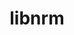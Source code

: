 ---
title: "libnrm"
layout: cache
categories: [package, develop]
meta: {"compilers": ["cce@18.0.0", "gcc@11.4.0", "intel-oneapi-compilers@2025.1.0"], "num_specs": 44, "num_specs_by_stack": {"e4s": 10, "e4s-cray-rhel": 11, "e4s-neoverse-v2": 11, "e4s-oneapi": 12, "root": 44}, "oss": ["rhel8", "ubuntu22.04"], "platforms": ["linux"], "stacks": ["e4s", "e4s-cray-rhel", "e4s-neoverse-v2", "e4s-oneapi", "root"], "targets": ["neoverse_v2", "x86_64_v3"], "versions": ["0.1.0"]}
spec_details: [{"compiler": "gcc@11.4.0", "hash": "2auaq55k2dewzenrkmbpzdbnr6ft4fgv", "os": "ubuntu22.04", "platform": "linux", "size": "-", "stacks": ["e4s-neoverse-v2", "root"], "target": "neoverse_v2", "variants": ["build_system=autotools"], "versions": ["0.1.0"]}, {"compiler": "gcc@11.4.0", "hash": "2b7pt2c76qip5vrmwlekmta7s773jjzo", "os": "ubuntu22.04", "platform": "linux", "size": "-", "stacks": ["e4s", "root"], "target": "x86_64_v3", "variants": ["build_system=autotools"], "versions": ["0.1.0"]}, {"compiler": "intel-oneapi-compilers@2025.1.0", "hash": "3fjf4jnachxw3dabjbuc6qnho2rvstne", "os": "ubuntu22.04", "platform": "linux", "size": "-", "stacks": ["e4s-oneapi", "root"], "target": "x86_64_v3", "variants": ["build_system=autotools"], "versions": ["0.1.0"]}, {"compiler": "gcc@11.4.0", "hash": "4pid6enij6ml63nt7h4o54np3isqndys", "os": "ubuntu22.04", "platform": "linux", "size": "-", "stacks": ["e4s-neoverse-v2", "root"], "target": "neoverse_v2", "variants": ["build_system=autotools"], "versions": ["0.1.0"]}, {"compiler": "intel-oneapi-compilers@2025.1.0", "hash": "5gp6euvio5v5n3n452mcpc7leb3cilsp", "os": "ubuntu22.04", "platform": "linux", "size": "-", "stacks": ["e4s-oneapi", "root"], "target": "x86_64_v3", "variants": ["build_system=autotools"], "versions": ["0.1.0"]}, {"compiler": "cce@18.0.0", "hash": "7vl37ybnrhi7zjxlaaxwk4owuii4btl2", "os": "rhel8", "platform": "linux", "size": "-", "stacks": ["e4s-cray-rhel", "root"], "target": "x86_64_v3", "variants": ["build_system=autotools"], "versions": ["0.1.0"]}, {"compiler": "cce@18.0.0", "hash": "al7asbvlekhuwxyb75qwajplmi37xs7d", "os": "rhel8", "platform": "linux", "size": "-", "stacks": ["e4s-cray-rhel", "root"], "target": "x86_64_v3", "variants": ["build_system=autotools"], "versions": ["0.1.0"]}, {"compiler": "gcc@11.4.0", "hash": "atsnpyj7kpilkke3w6yj7u4cpxnu2j4a", "os": "ubuntu22.04", "platform": "linux", "size": "-", "stacks": ["e4s-neoverse-v2", "root"], "target": "neoverse_v2", "variants": ["build_system=autotools"], "versions": ["0.1.0"]}, {"compiler": "gcc@11.4.0", "hash": "bedljnxuwvyhtpzl64vxtbkxyxlkpdhe", "os": "ubuntu22.04", "platform": "linux", "size": "-", "stacks": ["e4s-neoverse-v2", "root"], "target": "neoverse_v2", "variants": ["build_system=autotools"], "versions": ["0.1.0"]}, {"compiler": "gcc@11.4.0", "hash": "bj3uezf2kfoonbtjditu7ptyytmchrqu", "os": "ubuntu22.04", "platform": "linux", "size": "-", "stacks": ["e4s", "root"], "target": "x86_64_v3", "variants": ["build_system=autotools"], "versions": ["0.1.0"]}, {"compiler": "gcc@11.4.0", "hash": "dlqyyurz5f6j7jpplwb7rb4iuk55rtdy", "os": "ubuntu22.04", "platform": "linux", "size": "-", "stacks": ["e4s", "root"], "target": "x86_64_v3", "variants": ["build_system=autotools"], "versions": ["0.1.0"]}, {"compiler": "cce@18.0.0", "hash": "e75ywx5bm32sbrm2zk4a4ulzvx3o4oy4", "os": "rhel8", "platform": "linux", "size": "-", "stacks": ["e4s-cray-rhel", "root"], "target": "x86_64_v3", "variants": ["build_system=autotools"], "versions": ["0.1.0"]}, {"compiler": "intel-oneapi-compilers@2025.1.0", "hash": "fdprtjq6x7zgkj3ffp2wab5xqo57mvqt", "os": "ubuntu22.04", "platform": "linux", "size": "-", "stacks": ["e4s-oneapi", "root"], "target": "x86_64_v3", "variants": ["build_system=autotools"], "versions": ["0.1.0"]}, {"compiler": "gcc@11.4.0", "hash": "ffocq4iuu7wxwh7rbhfmfkmlbor5oxs5", "os": "ubuntu22.04", "platform": "linux", "size": "-", "stacks": ["e4s", "root"], "target": "x86_64_v3", "variants": ["build_system=autotools"], "versions": ["0.1.0"]}, {"compiler": "cce@18.0.0", "hash": "g5gn7axktc2brbxslay5watz23od5rlc", "os": "rhel8", "platform": "linux", "size": "-", "stacks": ["e4s-cray-rhel", "root"], "target": "x86_64_v3", "variants": ["build_system=autotools"], "versions": ["0.1.0"]}, {"compiler": "intel-oneapi-compilers@2025.1.0", "hash": "gtwmqyhbsrxlxwwgigrlfkn6tqqrjdz5", "os": "ubuntu22.04", "platform": "linux", "size": "-", "stacks": ["e4s-oneapi", "root"], "target": "x86_64_v3", "variants": ["build_system=autotools"], "versions": ["0.1.0"]}, {"compiler": "cce@18.0.0", "hash": "gw3jc25jjuesh7j2mqgcgpfqajsce6lz", "os": "rhel8", "platform": "linux", "size": "-", "stacks": ["e4s-cray-rhel", "root"], "target": "x86_64_v3", "variants": ["build_system=autotools"], "versions": ["0.1.0"]}, {"compiler": "gcc@11.4.0", "hash": "h2od3auyvi6rc7jxrfom26ymicdk7xf6", "os": "ubuntu22.04", "platform": "linux", "size": "-", "stacks": ["e4s-neoverse-v2", "root"], "target": "neoverse_v2", "variants": ["build_system=autotools"], "versions": ["0.1.0"]}, {"compiler": "cce@18.0.0", "hash": "hqbptrrgtgrjr3rjr55fyjxhsoo2sxyb", "os": "rhel8", "platform": "linux", "size": "-", "stacks": ["e4s-cray-rhel", "root"], "target": "x86_64_v3", "variants": ["build_system=autotools"], "versions": ["0.1.0"]}, {"compiler": "cce@18.0.0", "hash": "ihr6hndeb56pfx7ui5azz4astwxmr4mz", "os": "rhel8", "platform": "linux", "size": "-", "stacks": ["e4s-cray-rhel", "root"], "target": "x86_64_v3", "variants": ["build_system=autotools"], "versions": ["0.1.0"]}, {"compiler": "intel-oneapi-compilers@2025.1.0", "hash": "ilz7v3cplll6qcvfx2me3gqayhabnduk", "os": "ubuntu22.04", "platform": "linux", "size": "-", "stacks": ["e4s-oneapi", "root"], "target": "x86_64_v3", "variants": ["build_system=autotools"], "versions": ["0.1.0"]}, {"compiler": "gcc@11.4.0", "hash": "jfpaonxezddbqcnllefdnragq4cp4tqr", "os": "ubuntu22.04", "platform": "linux", "size": "-", "stacks": ["e4s", "root"], "target": "x86_64_v3", "variants": ["build_system=autotools"], "versions": ["0.1.0"]}, {"compiler": "cce@18.0.0", "hash": "jkswm7xhm5m4ekgmgijh2crlysw4afiu", "os": "rhel8", "platform": "linux", "size": "-", "stacks": ["e4s-cray-rhel", "root"], "target": "x86_64_v3", "variants": ["build_system=autotools"], "versions": ["0.1.0"]}, {"compiler": "gcc@11.4.0", "hash": "ksfhsxvnd7isopitavp6haklkipxq6ze", "os": "ubuntu22.04", "platform": "linux", "size": "-", "stacks": ["e4s-neoverse-v2", "root"], "target": "neoverse_v2", "variants": ["build_system=autotools"], "versions": ["0.1.0"]}, {"compiler": "gcc@11.4.0", "hash": "mfhauh56ycixiscwacpt65rqtqyr7hm4", "os": "ubuntu22.04", "platform": "linux", "size": "-", "stacks": ["e4s-neoverse-v2", "root"], "target": "neoverse_v2", "variants": ["build_system=autotools"], "versions": ["0.1.0"]}, {"compiler": "gcc@11.4.0", "hash": "n247xm7cdq2y2dlzn47uh2zzrvulig2n", "os": "ubuntu22.04", "platform": "linux", "size": "-", "stacks": ["e4s-neoverse-v2", "root"], "target": "neoverse_v2", "variants": ["build_system=autotools"], "versions": ["0.1.0"]}, {"compiler": "intel-oneapi-compilers@2025.1.0", "hash": "nvp7p6lujogy6vgnl72dogot7matvph5", "os": "ubuntu22.04", "platform": "linux", "size": "-", "stacks": ["e4s-oneapi", "root"], "target": "x86_64_v3", "variants": ["build_system=autotools"], "versions": ["0.1.0"]}, {"compiler": "intel-oneapi-compilers@2025.1.0", "hash": "ojiexx5aa4oaup46vzykmmfjorq7kfmf", "os": "ubuntu22.04", "platform": "linux", "size": "-", "stacks": ["e4s-oneapi", "root"], "target": "x86_64_v3", "variants": ["build_system=autotools"], "versions": ["0.1.0"]}, {"compiler": "intel-oneapi-compilers@2025.1.0", "hash": "ozcsdobpys6rnrskmvjbd4uffdndqhfb", "os": "ubuntu22.04", "platform": "linux", "size": "-", "stacks": ["e4s-oneapi", "root"], "target": "x86_64_v3", "variants": ["build_system=autotools"], "versions": ["0.1.0"]}, {"compiler": "gcc@11.4.0", "hash": "pmyqcnzddgajkkmz2meap622pnhf3vac", "os": "ubuntu22.04", "platform": "linux", "size": "-", "stacks": ["e4s", "root"], "target": "x86_64_v3", "variants": ["build_system=autotools"], "versions": ["0.1.0"]}, {"compiler": "gcc@11.4.0", "hash": "q3orqsb3em6sdzousf3xox73p3b3jb33", "os": "ubuntu22.04", "platform": "linux", "size": "-", "stacks": ["e4s", "root"], "target": "x86_64_v3", "variants": ["build_system=autotools"], "versions": ["0.1.0"]}, {"compiler": "gcc@11.4.0", "hash": "qm6ziiq2aewp77p2ttlubw3tm2bnhc4o", "os": "ubuntu22.04", "platform": "linux", "size": "-", "stacks": ["e4s", "root"], "target": "x86_64_v3", "variants": ["build_system=autotools"], "versions": ["0.1.0"]}, {"compiler": "gcc@11.4.0", "hash": "sa2kqltzocch3nmcztwihqw3kwyydplk", "os": "ubuntu22.04", "platform": "linux", "size": "-", "stacks": ["e4s-neoverse-v2", "root"], "target": "neoverse_v2", "variants": ["build_system=autotools"], "versions": ["0.1.0"]}, {"compiler": "intel-oneapi-compilers@2025.1.0", "hash": "srqcn3jxdjzyytre7ksfjhkamqygndgh", "os": "ubuntu22.04", "platform": "linux", "size": "-", "stacks": ["e4s-oneapi", "root"], "target": "x86_64_v3", "variants": ["build_system=autotools"], "versions": ["0.1.0"]}, {"compiler": "intel-oneapi-compilers@2025.1.0", "hash": "uarkeckhaam7ojgy7724yfkaznuoq6ye", "os": "ubuntu22.04", "platform": "linux", "size": "-", "stacks": ["e4s-oneapi", "root"], "target": "x86_64_v3", "variants": ["build_system=autotools"], "versions": ["0.1.0"]}, {"compiler": "cce@18.0.0", "hash": "uknaksj4dnkdkkq5svouxjdgia2g7du3", "os": "rhel8", "platform": "linux", "size": "-", "stacks": ["e4s-cray-rhel", "root"], "target": "x86_64_v3", "variants": ["build_system=autotools"], "versions": ["0.1.0"]}, {"compiler": "intel-oneapi-compilers@2025.1.0", "hash": "umewsjx57vtyf7hqb6aeh3xafh2mmzxd", "os": "ubuntu22.04", "platform": "linux", "size": "-", "stacks": ["e4s-oneapi", "root"], "target": "x86_64_v3", "variants": ["build_system=autotools"], "versions": ["0.1.0"]}, {"compiler": "gcc@11.4.0", "hash": "v77ko5yzivmqj6pdmk5by5t4x7i5oii3", "os": "ubuntu22.04", "platform": "linux", "size": "-", "stacks": ["e4s-neoverse-v2", "root"], "target": "neoverse_v2", "variants": ["build_system=autotools"], "versions": ["0.1.0"]}, {"compiler": "cce@18.0.0", "hash": "wrbsd46crheygbobgbpzh3jhizxdmqmr", "os": "rhel8", "platform": "linux", "size": "-", "stacks": ["e4s-cray-rhel", "root"], "target": "x86_64_v3", "variants": ["build_system=autotools"], "versions": ["0.1.0"]}, {"compiler": "gcc@11.4.0", "hash": "xs2j3erjov2z6qe6dsrexzv3vgplslo5", "os": "ubuntu22.04", "platform": "linux", "size": "-", "stacks": ["e4s-neoverse-v2", "root"], "target": "neoverse_v2", "variants": ["build_system=autotools"], "versions": ["0.1.0"]}, {"compiler": "intel-oneapi-compilers@2025.1.0", "hash": "yazxbmwauxhtrb234s7r3yr5sdtw22yx", "os": "ubuntu22.04", "platform": "linux", "size": "-", "stacks": ["e4s-oneapi", "root"], "target": "x86_64_v3", "variants": ["build_system=autotools"], "versions": ["0.1.0"]}, {"compiler": "gcc@11.4.0", "hash": "yeklapmg6jwwrcei3eeqy2376byezykh", "os": "ubuntu22.04", "platform": "linux", "size": "-", "stacks": ["e4s", "root"], "target": "x86_64_v3", "variants": ["build_system=autotools"], "versions": ["0.1.0"]}, {"compiler": "gcc@11.4.0", "hash": "ylt72tga5ui3l246cmkjmnkg54ohbpcw", "os": "ubuntu22.04", "platform": "linux", "size": "-", "stacks": ["e4s", "root"], "target": "x86_64_v3", "variants": ["build_system=autotools"], "versions": ["0.1.0"]}, {"compiler": "cce@18.0.0", "hash": "ynovk4f4wa7ysr3hsaoxnygjseiws5aj", "os": "rhel8", "platform": "linux", "size": "-", "stacks": ["e4s-cray-rhel", "root"], "target": "x86_64_v3", "variants": ["build_system=autotools"], "versions": ["0.1.0"]}]
---